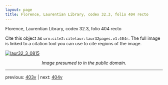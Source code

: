 ```yaml
---
layout: page
title: Florence, Laurentian Library, codex 32.3, folio 404 recto
---
```


Florence, Laurentian Library, codex 32.3, folio 404 recto

Cite this object as `urn:cite2:citelaur:laur32pages.v1:404r`.  The full image is linked to a citation tool you can use to cite regions of the image.

[![laur32_3_0815](http://www.homermultitext.org/iipsrv?IIIF=/project/homer/pyramidal/deepzoom/citelaur/laur32imgs/v1/laur32_3_0815.tif/full/800,/0/default.jpg)](http://www.homermultitext.org/ict2/?urn=urn:cite2:citelaur:laur32imgs.v1:laur32_3_0815) 

<p style="text-align: center; font-style: italic;">Image presumed to in the public domain.</p>

---

previous: [403v](../403v/) | next: [404v](../404v/)
